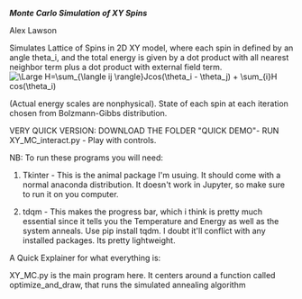 **_Monte Carlo Simulation of XY Spins_** 

Alex Lawson 

Simulates Lattice of Spins in 2D XY model, where each spin in defined by an angle theta_i, and the total energy is given by a dot product with all nearest neighbor term  plus a dot product with external field term. <img src="https://latex.codecogs.com/svg.latex?\Large&space;H=\sum_{\langle ij \rangle}Jcos(\theta_i - \theta_j) + \sum_{i}H cos(\theta_i)" title="\Large H=\sum_{\langle ij \rangle}Jcos(\theta_i - \theta_j) + \sum_{i}H cos(\theta_i)" /> 

(Actual energy scales are nonphysical). State of each spin at each iteration chosen from Bolzmann-Gibbs distribution.

VERY QUICK VERSION: DOWNLOAD THE FOLDER "QUICK DEMO"- RUN XY_MC_interact.py - Play with controls.

NB: To run these programs you will need:

1) Tkinter - This is the animal package I'm usuing. It should come with a normal anaconda distribution. It doesn't work in Jupyter, so make sure to run it on you computer.

2) tdqm - This makes the progress bar, which i think is pretty much essential since it tells you the Temperature and Energy as well as the system anneals. 
Use pip install tqdm. I doubt it'll conflict with any installed packages. Its pretty lightweight. 

A Quick Explainer for what everything is:

XY_MC.py is the main program here. It centers around a function called optimize_and_draw, that runs the simulated annealing algorithm
